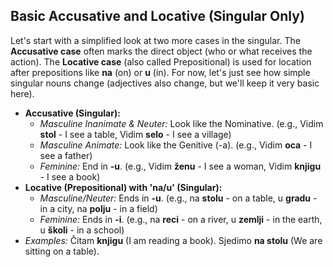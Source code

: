 ## Basic Accusative and Locative (Singular Only)

Let's start with a simplified look at two more cases in the singular. The **Accusative case** often marks the direct object (who or what receives the action). The **Locative case** (also called Prepositional) is used for location after prepositions like **na** (on) or **u** (in). For now, let's just see how simple singular nouns change (adjectives also change, but we'll keep it very basic here).

* **Accusative (Singular):**
    * *Masculine Inanimate & Neuter:* Look like the Nominative. (e.g., Vidim **stol** - I see a table, Vidim **selo** - I see a village)
    * *Masculine Animate:* Look like the Genitive (-a). (e.g., Vidim **oca** - I see a father)
    * *Feminine:* End in **-u**. (e.g., Vidim **ženu** - I see a woman, Vidim **knjigu** - I see a book)
* **Locative (Prepositional) with 'na/u' (Singular):**
    * *Masculine/Neuter:* Ends in **-u**. (e.g., na **stolu** - on a table, u **gradu** - in a city, na **polju** - in a field)
    * *Feminine:* Ends in **-i**. (e.g., na **reci** - on a river, u **zemlji** - in the earth, u **školi** - in a school)
* *Examples:* Čitam **knjigu** (I am reading a book). Sjedimo **na stolu** (We are sitting on a table).